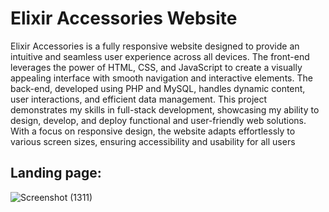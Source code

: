 # Elixir Accessories Website
Elixir Accessories is a fully responsive website designed to provide an intuitive and seamless user experience across all devices. The front-end leverages the power of HTML, CSS, and JavaScript to create a visually appealing interface with smooth navigation and interactive elements. The back-end, developed using PHP and MySQL, handles dynamic content, user interactions, and efficient data management. This project demonstrates my skills in full-stack development, showcasing my ability to design, develop, and deploy functional and user-friendly web solutions. With a focus on responsive design, the website adapts effortlessly to various screen sizes, ensuring accessibility and usability for all users
## Landing page: 
![Screenshot (1311)](https://user-images.githubusercontent.com/83781242/224623144-5705535d-71d8-4fa3-9934-bbe1b021d6c6.png)
